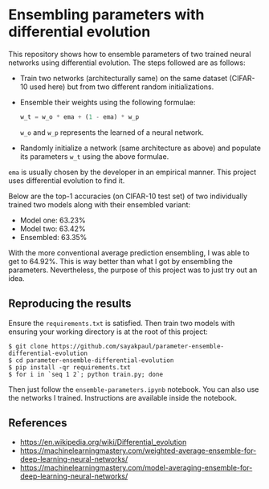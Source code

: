 # Ensembling parameters with differential evolution

This repository shows how to ensemble parameters of two trained neural networks using differential evolution. The steps
followed are as follows:

* Train two networks (architecturally same) on the same dataset (CIFAR-10 used here) but from two different random 
initializations.
* Ensemble their weights using the following formulae:
    
    ```py
    w_t = w_o * ema + (1 - ema) * w_p
    ```
  `w_o` and `w_p` represents the learned of a neural network.
* Randomly initialize a network (same architecture as above) and populate its parameters `w_t` using the above
formulae.

`ema` is usually chosen by the developer in an empirical manner. This project uses differential evolution to find it.

Below are the top-1 accuracies (on CIFAR-10 test set) of two individually trained two models along with their
ensembled variant:

* Model one: 63.23%
* Model two: 63.42%
* Ensembled: 63.35%

With the more conventional average prediction ensembling, I was able to get to 64.92%. This is way better than what I got
by ensembling the parameters. Nevertheless, the purpose of this project was to just try out an idea. 

## Reproducing the results

Ensure the `requirements.txt` is satisfied. Then train two models with ensuring your working directory is at the root
of this project:

```shell
$ git clone https://github.com/sayakpaul/parameter-ensemble-differential-evolution
$ cd parameter-ensemble-differential-evolution
$ pip install -qr requirements.txt
$ for i in `seq 1 2`; python train.py; done
```

Then just follow the `ensemble-parameters.ipynb` notebook. You can also use the networks I trained. Instructions are
available inside the notebook. 

## References

* https://en.wikipedia.org/wiki/Differential_evolution
* https://machinelearningmastery.com/weighted-average-ensemble-for-deep-learning-neural-networks/
* https://machinelearningmastery.com/model-averaging-ensemble-for-deep-learning-neural-networks/



